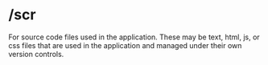 # /scr
For source code files used in the application.  These may be text, html, js, or css files that are used in the application and managed under their own version controls.
